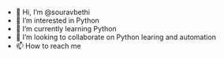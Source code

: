 - 👋 Hi, I’m @souravbethi
- 👀 I’m interested in Python
- 🌱 I’m currently learning Python
- 💞️ I’m looking to collaborate on Python learing and automation
- 📫 How to reach me 

<!---
souravbethi/souravbethi is a ✨ special ✨ repository because its `README.md` (this file) appears on your GitHub profile.
You can click the Preview link to take a look at your changes.
--->
